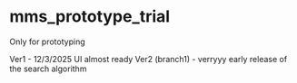 # mms_prototype_trial
Only for prototyping

Ver1 - 12/3/2025
UI almost ready
Ver2 (branch1) - verryyy early release of the search algorithm
